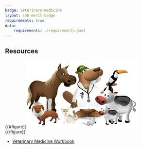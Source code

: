 ```yaml
---
badge: veterinary-medicine
layout: smb-merit-badge
requirements: true
data:
    requirements: ./requirements.yaml
---
```


## Resources

{{#figure}}<img src="veterinary-medicine-bucky.jpg" class="W(100%)" />{{/figure}}
* [Veterinary Medicine Workbook](veterinary-medicine-workbook.pdf)
